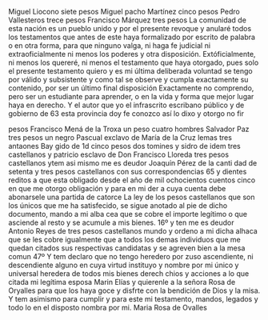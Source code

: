 Miguel Liocono siete pesos
Miguel pacho Martínez cinco pesos
Pedro Vallesteros trece pesos
Francisco Márquez tres pesos
La comunidad de esta nación es un pueblo unido y por el presente revoque y anularé todos los testamentos que antes de este haya formalizado por escrito de palabra o en otra forma, para que ninguno valga, ni haga fe judicial ni extraoficialmente ni menos los poderes y otra disposición.
Extóficialmente, ni menos los quereré, ni menos el testamento que haya otorgado, pues solo el presente testamento quiero y es mi última deliberada voluntad se tengo por válido y subsistente y como tal se observe y cumpla exactamente su contenido, por ser un último final disposición
Exactamente no comprendo, pero ser un estudiante para aprender, o en la vida y forma que mejor lugar haya en derecho. Y el autor que yo el infrascrito escribano público y de gobierno de 63 esta provincia doy fe conozco así lo dixo y otorgo no fir

pesos
Francisco Mená de la Troxa un peso cuatro
hombres
Salvador Paz tres pesos
un negro Pascual
exclavo de María de la Cruz lemas tres antaones Bay
gido de 1d cinco pesos dos tomines
y sidro de idem tres castellanos y patricio esclavo de Don Francisco Lloreda tres
pesos castellanos
ytem asi mismo me es deudor Joaquín Pérez de la canti
dad de setenta y tres pesos castellanos con sus correspondencias
65 y dientes reditos a que esta obligado desde el año de mil ochocientos
cuentos cinco en que me otorgo obligación y para en mi
der a cuya cuenta debe abonarsele una partida de catorce
La ley de los pesos castellanos que son los únicos que me ha satisfecido, se sigue anotado al pie de dicho documento, mando a mi alba cea que se cobre el importe legítimo o que asciende al resto y se acumule a mis bienes.
16º
y ten me es deudor Antonio Reyes de tres pesos castellanos
mundo y ordeno a mi dicha alhaca que se les cobre igualmente
que a todos los demas individuos que me quedan citados sus respectivas
candidatas y se agreven bien a la mesa comun
47º
Y tem declaro que no tengo heredero por zuso ascendiente, ni descendiente alguno en cuya virtud instituyo y nombre por mi único y universal heredera de todos mis bienes derech
chios y acciones a lo que citada mi legítima esposa Marin
Elías y quierenle a la señora Rosa de Oryalles para que los haya goce y disfrte con la bendición de Dios y la misa. Y tem asimismo para cumplir y para este mi testamento, mandos, legados y todo lo en el disposto nombra por mi.
Maria Rosa de Ovalles